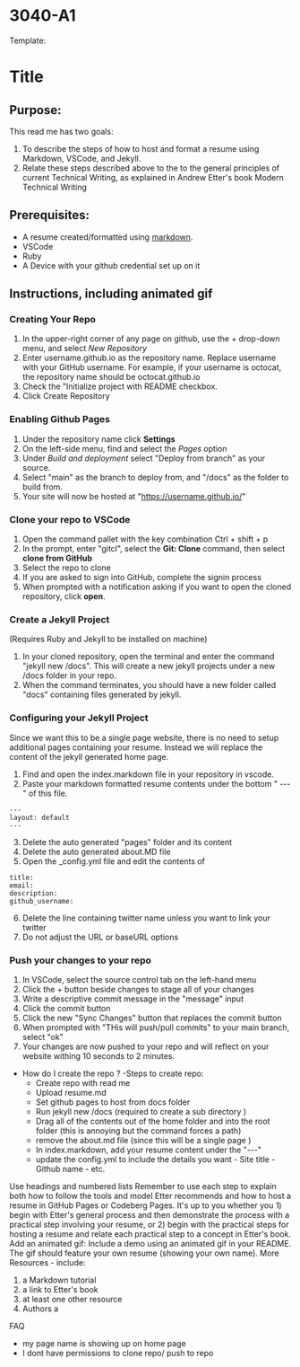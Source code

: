 # 3040-A1

Template:

# Title

## Purpose:

This read me has two goals:

1. To describe the steps of how to host and format a resume using Markdown, VSCode, and Jekyll.
2. Relate these steps described above to the to the general principles of current Technical
   Writing, as explained in Andrew Etter's book Modern Technical Writing

## Prerequisites:

- A resume created/formatted using [markdown](https://www.markdownguide.org/basic-syntax/).
- VSCode
- Ruby
- A Device with your github credential set up on it

## Instructions, including animated gif

### Creating Your Repo

1. In the upper-right corner of any page on github, use the + drop-down menu, and select _New Repository_
2. Enter username.github.io as the repository name. Replace username with your GitHub username. For example, if your username is octocat, the repository name should be octocat.github.io
3. Check the "Initialize project with README checkbox.
4. Click Create Repository

### Enabling Github Pages

1. Under the repository name click **Settings**
2. On the left-side menu, find and select the _Pages_ option
3. Under _Build and deployment_ select "Deploy from branch" as your source.
4. Select "main" as the branch to deploy from, and "/docs" as the folder to build from.
5. Your site will now be hosted at "https://username.github.io/"

### Clone your repo to VSCode

1. Open the command pallet with the key combination Ctrl + shift + p
2. In the prompt, enter "gitcl", select the **Git: Clone** command, then select **clone from GitHub**
3. Select the repo to clone
4. If you are asked to sign into GitHub, complete the signin process
5. When prompted with a notification asking if you want to open the cloned repository, click **open**.

### Create a Jekyll Project

(Requires Ruby and Jekyll to be installed on machine)

1. In your cloned repository, open the terminal and enter the command "jekyll new /docs". This will create a new jekyll projects under a new /docs folder in your repo.
2. When the command terminates, you should have a new folder called "docs" containing files generated by jekyll.

### Configuring your Jekyll Project

Since we want this to be a single page website, there is no need to setup additional pages containing your resume. Instead we will replace the content of the jekyll generated home page.

1. Find and open the index.markdown file in your repository in vscode.
2. Paste your markdown formatted resume contents under the bottom " --- " of this file.

```
---
layout: default
---
```

3. Delete the auto generated "pages" folder and its content
4. Delete the auto generated about.MD file
5. Open the \_config.yml file and edit the contents of

```
title:
email:
description:
github_username:
```

6. Delete the line containing twitter name unless you want to link your twitter
7. Do not adjust the URL or baseURL options

### Push your changes to your repo

1. In VSCode, select the source control tab on the left-hand menu
2. Click the + button beside changes to stage all of your changes
3. Write a descriptive commit message in the "message" input
4. Click the commit button
5. Click the new "Sync Changes" button that replaces the commit button
6. When prompted with "THis will push/pull commits" to your main branch, select "ok"
7. Your changes are now pushed to your repo and will reflect on your website withing 10 seconds to 2 minutes.

- How do I create the repo ?
  -Steps to create repo:
  - Create repo with read me
  - Upload resume.md
  - Set github pages to host from docs folder
  - Run jekyll new /docs (required to create a sub directory )
  - Drag all of the contents out of the home folder and into the root folder (this is annoying but the command forces a path)
  - remove the about.md file (since this will be a single page )
  - In index.markdown, add your resume content under the "---"
  - update the config.yml to include the details you want - Site title - Github name - etc.

Use headings and numbered lists
Remember to use each step to explain
both how to follow the tools and model Etter
recommends and how to host a resume in GitHub Pages or Codeberg Pages. It's up to
you whether you 1) begin with Etter's general process and then demonstrate the
process with a practical step involving your resume, or 2) begin with the practical
steps for hosting a resume and relate each practical step to a concept in Etter's book.
Add an animated gif: Include a demo using an animated gif in your README. The gif
should feature your own resume (showing your own name).
More Resources - include:

1. a Markdown tutorial
2. a link to Etter's book
3. at least one other resource
4. Authors a

FAQ

- my page name is showing up on home page
- I dont have permissions to clone repo/ push to repo
